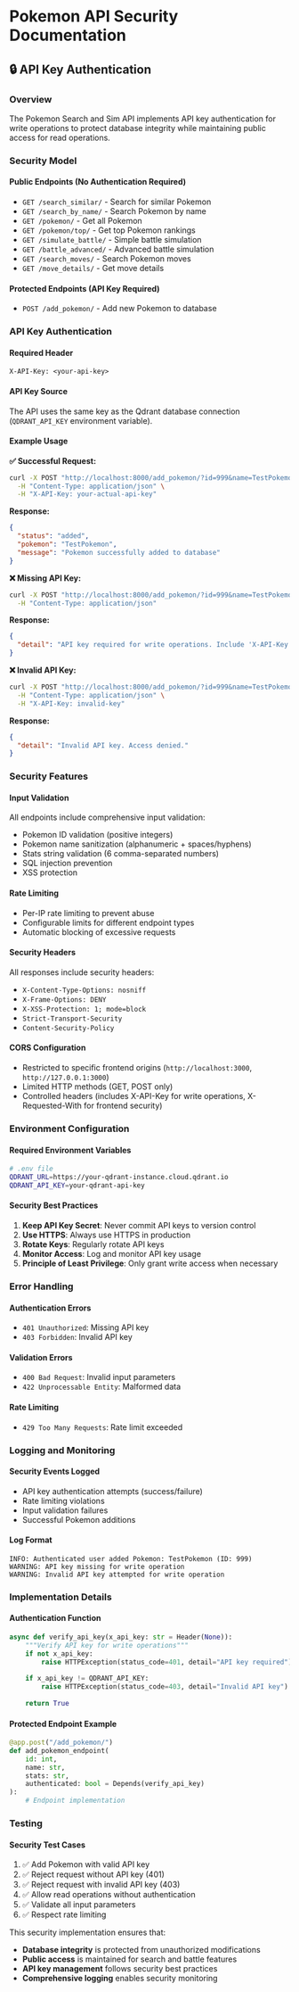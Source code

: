 # Pokemon API Security Documentation

## 🔒 API Key Authentication

### Overview
The Pokemon Search and Sim API implements API key authentication for write operations to protect database integrity while maintaining public access for read operations.

### Security Model

#### **Public Endpoints (No Authentication Required)**
- `GET /search_similar/` - Search for similar Pokemon
- `GET /search_by_name/` - Search Pokemon by name  
- `GET /pokemon/` - Get all Pokemon
- `GET /pokemon/top/` - Get top Pokemon rankings
- `GET /simulate_battle/` - Simple battle simulation
- `GET /battle_advanced/` - Advanced battle simulation
- `GET /search_moves/` - Search Pokemon moves
- `GET /move_details/` - Get move details

#### **Protected Endpoints (API Key Required)**
- `POST /add_pokemon/` - Add new Pokemon to database

### API Key Authentication

#### **Required Header**
```
X-API-Key: <your-api-key>
```

#### **API Key Source**
The API uses the same key as the Qdrant database connection (`QDRANT_API_KEY` environment variable).

#### **Example Usage**

**✅ Successful Request:**
```bash
curl -X POST "http://localhost:8000/add_pokemon/?id=999&name=TestPokemon&stats=50,50,50,50,50,50" \
  -H "Content-Type: application/json" \
  -H "X-API-Key: your-actual-api-key"
```

**Response:**
```json
{
  "status": "added",
  "pokemon": "TestPokemon", 
  "message": "Pokemon successfully added to database"
}
```

**❌ Missing API Key:**
```bash
curl -X POST "http://localhost:8000/add_pokemon/?id=999&name=TestPokemon&stats=50,50,50,50,50,50" \
  -H "Content-Type: application/json"
```

**Response:**
```json
{
  "detail": "API key required for write operations. Include 'X-API-Key' header."
}
```

**❌ Invalid API Key:**
```bash
curl -X POST "http://localhost:8000/add_pokemon/?id=999&name=TestPokemon&stats=50,50,50,50,50,50" \
  -H "Content-Type: application/json" \
  -H "X-API-Key: invalid-key"
```

**Response:**
```json
{
  "detail": "Invalid API key. Access denied."
}
```

### Security Features

#### **Input Validation**
All endpoints include comprehensive input validation:
- Pokemon ID validation (positive integers)
- Pokemon name sanitization (alphanumeric + spaces/hyphens)
- Stats string validation (6 comma-separated numbers)
- SQL injection prevention
- XSS protection

#### **Rate Limiting**
- Per-IP rate limiting to prevent abuse
- Configurable limits for different endpoint types
- Automatic blocking of excessive requests

#### **Security Headers**
All responses include security headers:
- `X-Content-Type-Options: nosniff`
- `X-Frame-Options: DENY`
- `X-XSS-Protection: 1; mode=block`
- `Strict-Transport-Security`
- `Content-Security-Policy`

#### **CORS Configuration**
- Restricted to specific frontend origins (`http://localhost:3000`, `http://127.0.0.1:3000`)
- Limited HTTP methods (GET, POST only)
- Controlled headers (includes X-API-Key for write operations, X-Requested-With for frontend security)

### Environment Configuration

#### **Required Environment Variables**
```bash
# .env file
QDRANT_URL=https://your-qdrant-instance.cloud.qdrant.io
QDRANT_API_KEY=your-qdrant-api-key
```

#### **Security Best Practices**
1. **Keep API Key Secret**: Never commit API keys to version control
2. **Use HTTPS**: Always use HTTPS in production
3. **Rotate Keys**: Regularly rotate API keys
4. **Monitor Access**: Log and monitor API key usage
5. **Principle of Least Privilege**: Only grant write access when necessary

### Error Handling

#### **Authentication Errors**
- `401 Unauthorized`: Missing API key
- `403 Forbidden`: Invalid API key

#### **Validation Errors**
- `400 Bad Request`: Invalid input parameters
- `422 Unprocessable Entity`: Malformed data

#### **Rate Limiting**
- `429 Too Many Requests`: Rate limit exceeded

### Logging and Monitoring

#### **Security Events Logged**
- API key authentication attempts (success/failure)
- Rate limiting violations
- Input validation failures
- Successful Pokemon additions

#### **Log Format**
```
INFO: Authenticated user added Pokemon: TestPokemon (ID: 999)
WARNING: API key missing for write operation
WARNING: Invalid API key attempted for write operation
```

### Implementation Details

#### **Authentication Function**
```python
async def verify_api_key(x_api_key: str = Header(None)):
    """Verify API key for write operations"""
    if not x_api_key:
        raise HTTPException(status_code=401, detail="API key required")
    
    if x_api_key != QDRANT_API_KEY:
        raise HTTPException(status_code=403, detail="Invalid API key")
    
    return True
```

#### **Protected Endpoint Example**
```python
@app.post("/add_pokemon/")
def add_pokemon_endpoint(
    id: int, 
    name: str, 
    stats: str, 
    authenticated: bool = Depends(verify_api_key)
):
    # Endpoint implementation
```

### Testing

#### **Security Test Cases**
1. ✅ Add Pokemon with valid API key
2. ✅ Reject request without API key (401)
3. ✅ Reject request with invalid API key (403)
4. ✅ Allow read operations without authentication
5. ✅ Validate all input parameters
6. ✅ Respect rate limiting

This security implementation ensures that:
- **Database integrity** is protected from unauthorized modifications
- **Public access** is maintained for search and battle features
- **API key management** follows security best practices
- **Comprehensive logging** enables security monitoring
